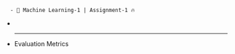       - 👀 Machine Learning-1 | Assignment-1 🔥
- 
- ____________________________________________
  
  Evaluation Metrics


